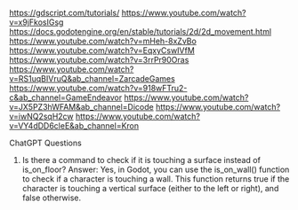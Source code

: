 https://gdscript.com/tutorials/
https://www.youtube.com/watch?v=x9jFkosIGsg
https://docs.godotengine.org/en/stable/tutorials/2d/2d_movement.html
https://www.youtube.com/watch?v=mHeh-8xZvBo
https://www.youtube.com/watch?v=EqxyCswIVfM
https://www.youtube.com/watch?v=3rrPr90Oras
https://www.youtube.com/watch?v=RS1uqBIVruQ&ab_channel=ZarcadeGames
https://www.youtube.com/watch?v=918wFTru2-c&ab_channel=GameEndeavor
https://www.youtube.com/watch?v=JX5PZ3hWFAM&ab_channel=Dicode
https://www.youtube.com/watch?v=iwNQ2sqH2cw
https://www.youtube.com/watch?v=VY4dDD6cleE&ab_channel=Kron


ChatGPT Questions
1. Is there a command to check if it is touching a surface instead of is_on_floor?
  Answer: Yes, in Godot, you can use the is_on_wall() function to check if a character is touching a wall. This function returns true if the character is touching a vertical surface (either to the left or right), and false otherwise.
